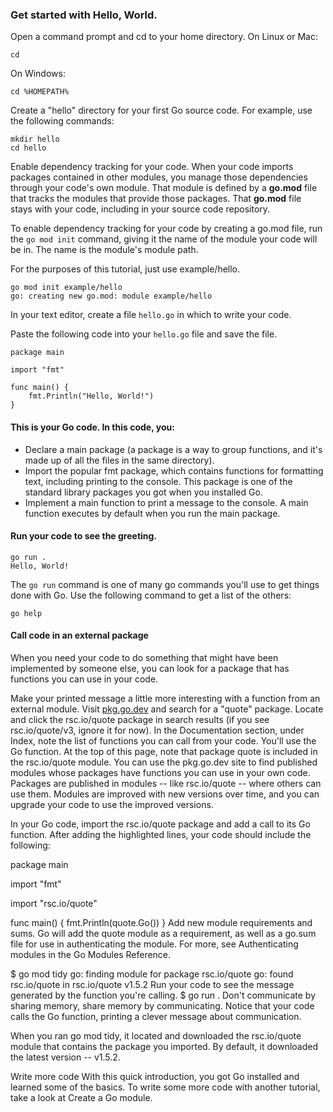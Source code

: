 ### Get started with Hello, World.

Open a command prompt and cd to your home directory.
On Linux or Mac:

`cd`

On Windows:

`cd %HOMEPATH%`

Create a "hello" directory for your first Go source code.
For example, use the following commands:

``` 
mkdir hello
cd hello 
```

Enable dependency tracking for your code.
When your code imports packages contained in other modules, you manage those dependencies through your code's own module. That module is defined by a **go.mod** file that tracks the modules that provide those packages. That **go.mod** file stays with your code, including in your source code repository.

To enable dependency tracking for your code by creating a go.mod file, run the `go mod init` command, giving it the name of the module your code will be in. The name is the module's module path.

For the purposes of this tutorial, just use example/hello.

```
go mod init example/hello
go: creating new go.mod: module example/hello
```

In your text editor, create a file `hello.go` in which to write your code.

Paste the following code into your `hello.go` file and save the file.

```
package main

import "fmt"

func main() {
    fmt.Println("Hello, World!")
}
```

#### This is your Go code. In this code, you:

- Declare a main package (a package is a way to group functions, and it's made up of all the files in the same directory).
- Import the popular fmt package, which contains functions for formatting text, including printing to the console. This package is one of the standard library packages you got when you installed Go.
- Implement a main function to print a message to the console. A main function executes by default when you run the main package.

#### Run your code to see the greeting.

```
go run .
Hello, World!
```

The `go run` command is one of many go commands you'll use to get things done with Go. Use the following command to get a list of the others:

`go help`

#### Call code in an external package

When you need your code to do something that might have been implemented by someone else, you can look for a package that has functions you can use in your code.

Make your printed message a little more interesting with a function from an external module.
Visit [pkg.go.dev](pkg.go.dev) and search for a "quote" package.
Locate and click the rsc.io/quote package in search results (if you see rsc.io/quote/v3, ignore it for now).
In the Documentation section, under Index, note the list of functions you can call from your code. You'll use the Go function.
At the top of this page, note that package quote is included in the rsc.io/quote module.
You can use the pkg.go.dev site to find published modules whose packages have functions you can use in your own code. Packages are published in modules -- like rsc.io/quote -- where others can use them. Modules are improved with new versions over time, and you can upgrade your code to use the improved versions.

In your Go code, import the rsc.io/quote package and add a call to its Go function.
After adding the highlighted lines, your code should include the following:

package main

import "fmt"

import "rsc.io/quote"

func main() {
    fmt.Println(quote.Go())
}
Add new module requirements and sums.
Go will add the quote module as a requirement, as well as a go.sum file for use in authenticating the module. For more, see Authenticating modules in the Go Modules Reference.

$ go mod tidy
go: finding module for package rsc.io/quote
go: found rsc.io/quote in rsc.io/quote v1.5.2
Run your code to see the message generated by the function you're calling.
$ go run .
Don't communicate by sharing memory, share memory by communicating.
Notice that your code calls the Go function, printing a clever message about communication.

When you ran go mod tidy, it located and downloaded the rsc.io/quote module that contains the package you imported. By default, it downloaded the latest version -- v1.5.2.

Write more code
With this quick introduction, you got Go installed and learned some of the basics. To write some more code with another tutorial, take a look at Create a Go module.